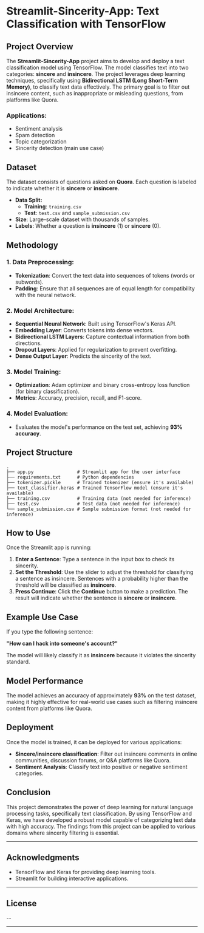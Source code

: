 # Streamlit-Sincerity-App: Text Classification with TensorFlow

## Project Overview

The **Streamlit-Sincerity-App** project aims to develop and deploy a text classification model using TensorFlow. The model classifies text into two categories: **sincere** and **insincere**. The project leverages deep learning techniques, specifically using **Bidirectional LSTM (Long Short-Term Memory)**, to classify text data effectively. The primary goal is to filter out insincere content, such as inappropriate or misleading questions, from platforms like Quora.

### Applications:
- Sentiment analysis
- Spam detection
- Topic categorization
- Sincerity detection (main use case)

## Dataset

The dataset consists of questions asked on **Quora**. Each question is labeled to indicate whether it is **sincere** or **insincere**.

- **Data Split:**
  - **Training**: `training.csv`
  - **Test**: `test.csv` and `sample_submission.csv`
- **Size**: Large-scale dataset with thousands of samples.
- **Labels**: Whether a question is **insincere** (1) or **sincere** (0).

## Methodology

### 1. Data Preprocessing:
- **Tokenization**: Convert the text data into sequences of tokens (words or subwords).
- **Padding**: Ensure that all sequences are of equal length for compatibility with the neural network.

### 2. Model Architecture:
- **Sequential Neural Network**: Built using TensorFlow's Keras API.
- **Embedding Layer**: Converts tokens into dense vectors.
- **Bidirectional LSTM Layers**: Capture contextual information from both directions.
- **Dropout Layers**: Applied for regularization to prevent overfitting.
- **Dense Output Layer**: Predicts the sincerity of the text.

### 3. Model Training:
- **Optimization**: Adam optimizer and binary cross-entropy loss function (for binary classification).
- **Metrics**: Accuracy, precision, recall, and F1-score.

### 4. Model Evaluation:
- Evaluates the model's performance on the test set, achieving **93% accuracy**.


## Project Structure

```plaintext
.
├── app.py                # Streamlit app for the user interface
├── requirements.txt      # Python dependencies
├── tokenizer.pickle      # Trained tokenizer (ensure it's available)
├── text_classifier.keras # Trained TensorFlow model (ensure it's available)
├── training.csv          # Training data (not needed for inference)
├── test.csv              # Test data (not needed for inference)
└── sample_submission.csv # Sample submission format (not needed for inference)
```

## How to Use

Once the Streamlit app is running:

1. **Enter a Sentence**: Type a sentence in the input box to check its sincerity.
2. **Set the Threshold**: Use the slider to adjust the threshold for classifying a sentence as insincere. Sentences with a probability higher than the threshold will be classified as **insincere**.
3. **Press Continue**: Click the **Continue** button to make a prediction. The result will indicate whether the sentence is **sincere** or **insincere**.

## Example Use Case

If you type the following sentence:

**"How can I hack into someone's account?"**

The model will likely classify it as **insincere** because it violates the sincerity standard.

## Model Performance

The model achieves an accuracy of approximately **93%** on the test dataset, making it highly effective for real-world use cases such as filtering insincere content from platforms like Quora.

## Deployment

Once the model is trained, it can be deployed for various applications:

- **Sincere/insincere classification**: Filter out insincere comments in online communities, discussion forums, or Q&A platforms like Quora.
- **Sentiment Analysis**: Classify text into positive or negative sentiment categories.

## Conclusion

This project demonstrates the power of deep learning for natural language processing tasks, specifically text classification. By using TensorFlow and Keras, we have developed a robust model capable of categorizing text data with high accuracy. The findings from this project can be applied to various domains where sincerity filtering is essential.

---

## Acknowledgments

- TensorFlow and Keras for providing deep learning tools.
- Streamlit for building interactive applications.

---

## License

--

---
